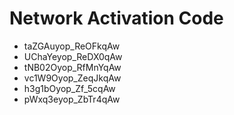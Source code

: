 # Network Activation Code
* taZGAuyop_ReOFkqAw
* UChaYeyop_ReDX0qAw
* tNB02Oyop_RfMnYqAw
* vc1W9Oyop_ZeqJkqAw
* h3g1bOyop_Zf_5cqAw
* pWxq3eyop_ZbTr4qAw